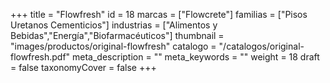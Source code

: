 +++
title = "Flowfresh"
id = 18
marcas = ["Flowcrete"]
familias = ["Pisos Uretanos Cementicios"]
industrias = ["Alimentos y Bebidas","Energía","Biofarmacéuticos"]
thumbnail = "images/productos/original-flowfresh"
catalogo = "/catalogos/original-flowfresh.pdf"
meta_description = ""
meta_keywords = ""
weight = 18
draft = false
taxonomyCover = false
+++
